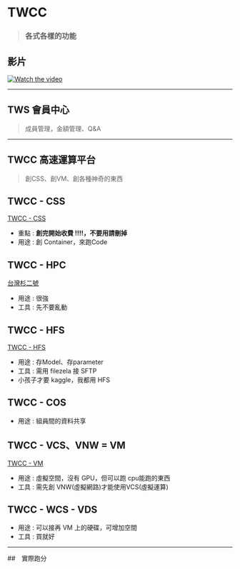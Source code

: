 # TWCC
> ### 各式各樣的功能

## 影片
[![Watch the video](https://admin.isb.com.tw/storage/uploads/cases/case43-1.png)]([https://youtu.be/vt5fpE0bzSY](https://nctuitsc-my.sharepoint.com/:v:/g/personal/c8763_pn06_o365_nctu_edu_tw/ESoJvs2dW_1Lkh8E4wEWDeYBDrZWQuP4zVCuXNlEfH8Spg?e=6LfTSG))

---
## TWS 會員中心
> 成員管理，金額管理、Q&A
> 


---
## TWCC 高速運算平台
> 創CSS、創VM、創各種神奇的東西

## TWCC - CSS
[TWCC - CSS](https://github.com/JulianLee310514065/Miscellaneous/blob/main/TWCC/TWCC%20-%20CSS.md)
* 重點 : **創完開始收費 !!!!，不要用請刪掉**
* 用途 : 創 Container，來跑Code

## TWCC - HPC
[台灣杉二號](https://www.nchc.org.tw/Page?itemid=2&mid=4)
* 用途 : 很強
* 工具 : 先不要亂動


## TWCC - HFS
[TWCC - HFS](https://github.com/JulianLee310514065/Miscellaneous/blob/main/TWCC/TWCC%20-%20HFS.md)
* 用途 : 存Model、存parameter
* 工具 : 需用 filezela 接 SFTP
* 小孩子才要 kaggle，我都用 HFS


## TWCC - COS
* 用途 : 組員間的資料共享


## TWCC - VCS、VNW = VM
[TWCC - VM](https://github.com/JulianLee310514065/Miscellaneous/blob/main/TWCC/TWCC%20-%20VM.md)
* 用途 : 虛擬空間，沒有 GPU，但可以跑 cpu能跑的東西
* 工具 : 需先創 VNW(虛擬網路)才能使用VCS(虛擬運算)


## TWCC - WCS - VDS
* 用途 : 可以接再 VM 上的硬碟，可增加空間
* 工具 : 買就好

---
##　實際跑分
